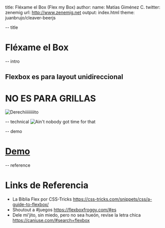 title: Fléxame el Box (Flex my Box)
author:
  name: Matías Giménez C.
  twitter: zenemig
  url: http://www.zenemig.net
output: index.html
theme: juanbrujo/cleaver-beerjs

-- title
# Fléxame el Box

-- intro
## Flexbox es para layout unidireccional
# NO ES PARA GRILLAS

![Derechiiiiiiiiito][intro-gif]

[intro-gif]: https://media.giphy.com/media/3ohs7XKGhdzjwwEHug/giphy.gif

-- technical
![Ain't nobody got time for that][tech-gif]

[tech-gif]: https://media.giphy.com/media/10PcMWwtZSYk2k/giphy.gif

-- demo
# [Demo](https://umaar.github.io/css-flexbox-demo/)

-- reference
# Links de Referencia

- La Biblia Flex por CSS-Tricks https://css-tricks.com/snippets/css/a-guide-to-flexbox/
- Shoutout a #juegos https://flexboxfroggy.com/#es
- Dele mi'jito, sin miedo, pero no sea hueón, revise la letra chica https://caniuse.com/#search=flexbox
